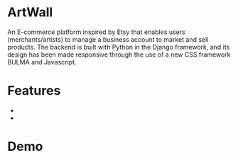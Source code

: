 # ArtWall
An E-commerce platform inspired by Etsy that enables users (merchants/artists) to manage a business account to market and sell products. The backend is built with Python in the Django framework, and its design has been made responsive through the use of a new CSS framework BULMA and Javascript.

# Features
* 
* 

# Demo 

